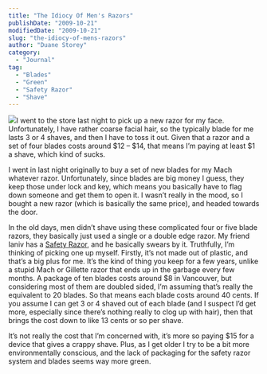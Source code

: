 ```yaml
---
title: "The Idiocy Of Men's Razors"
publishDate: "2009-10-21"
modifiedDate: "2009-10-21"
slug: "the-idiocy-of-mens-razors"
author: "Duane Storey"
category:
  - "Journal"
tag:
  - "Blades"
  - "Green"
  - "Safety Razor"
  - "Shave"
---
```


![](http://www.momentumgrooming.com/site_assets/www.momentumgrooming.com/images/dynamic/large_CarltonSafeRazorEbony.jpg)I went to the store last night to pick up a new razor for my face. Unfortunately, I have rather coarse facial hair, so the typically blade for me lasts 3 or 4 shaves, and then I have to toss it out. Given that a razor and a set of four blades costs around $12 – $14, that means I’m paying at least $1 a shave, which kind of sucks.

I went in last night originally to buy a set of new blades for my Mach whatever razor. Unfortunately, since blades are big money I guess, they keep those under lock and key, which means you basically have to flag down someone and get them to open it. I wasn’t really in the mood, so I bought a new razor (which is basically the same price), and headed towards the door.

In the old days, men didn’t shave using these complicated four or five blade razors, they basically just used a single or a double edge razor. My friend Ianiv has a [Safety Razor](http://www.momentumgrooming.com/Merkur-Safety-Razor), and he basically swears by it. Truthfully, I’m thinking of picking one up myself. Firstly, it’s not made out of plastic, and that’s a big plus for me. It’s the kind of thing you keep for a few years, unlike a stupid Mach or Gillette razor that ends up in the garbage every few months. A package of ten blades costs around $8 in Vancouver, but considering most of them are doubled sided, I’m assuming that’s really the equivalent to 20 blades. So that means each blade costs around 40 cents. If you assume I can get 3 or 4 shaved out of each blade (and I suspect I’d get more, especially since there’s nothing really to clog up with hair), then that brings the cost down to like 13 cents or so per shave.

It’s not really the cost that I’m concerned with, it’s more so paying $15 for a device that gives a crappy shave. Plus, as I get older I try to be a bit more environmentally conscious, and the lack of packaging for the safety razor system and blades seems way more green.